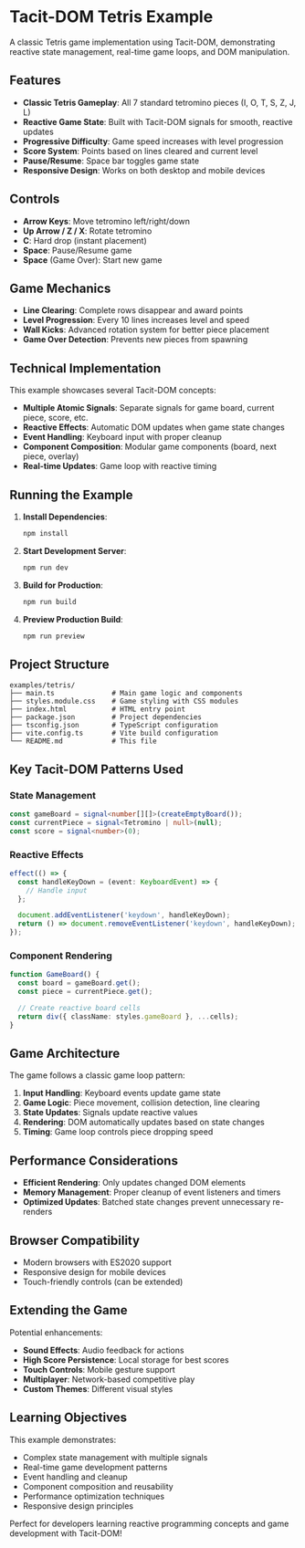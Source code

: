 # Tacit-DOM Tetris Example

A classic Tetris game implementation using Tacit-DOM, demonstrating reactive state management, real-time game loops, and DOM manipulation.

## Features

- **Classic Tetris Gameplay**: All 7 standard tetromino pieces (I, O, T, S, Z, J, L)
- **Reactive Game State**: Built with Tacit-DOM signals for smooth, reactive updates
- **Progressive Difficulty**: Game speed increases with level progression
- **Score System**: Points based on lines cleared and current level
- **Pause/Resume**: Space bar toggles game state
- **Responsive Design**: Works on both desktop and mobile devices

## Controls

- **Arrow Keys**: Move tetromino left/right/down
- **Up Arrow / Z / X**: Rotate tetromino
- **C**: Hard drop (instant placement)
- **Space**: Pause/Resume game
- **Space** (Game Over): Start new game

## Game Mechanics

- **Line Clearing**: Complete rows disappear and award points
- **Level Progression**: Every 10 lines increases level and speed
- **Wall Kicks**: Advanced rotation system for better piece placement
- **Game Over Detection**: Prevents new pieces from spawning

## Technical Implementation

This example showcases several Tacit-DOM concepts:

- **Multiple Atomic Signals**: Separate signals for game board, current piece, score, etc.
- **Reactive Effects**: Automatic DOM updates when game state changes
- **Event Handling**: Keyboard input with proper cleanup
- **Component Composition**: Modular game components (board, next piece, overlay)
- **Real-time Updates**: Game loop with reactive timing

## Running the Example

1. **Install Dependencies**:

   ```bash
   npm install
   ```

2. **Start Development Server**:

   ```bash
   npm run dev
   ```

3. **Build for Production**:

   ```bash
   npm run build
   ```

4. **Preview Production Build**:
   ```bash
   npm run preview
   ```

## Project Structure

```
examples/tetris/
├── main.ts              # Main game logic and components
├── styles.module.css    # Game styling with CSS modules
├── index.html           # HTML entry point
├── package.json         # Project dependencies
├── tsconfig.json        # TypeScript configuration
├── vite.config.ts       # Vite build configuration
└── README.md            # This file
```

## Key Tacit-DOM Patterns Used

### State Management

```typescript
const gameBoard = signal<number[][]>(createEmptyBoard());
const currentPiece = signal<Tetromino | null>(null);
const score = signal<number>(0);
```

### Reactive Effects

```typescript
effect(() => {
  const handleKeyDown = (event: KeyboardEvent) => {
    // Handle input
  };

  document.addEventListener('keydown', handleKeyDown);
  return () => document.removeEventListener('keydown', handleKeyDown);
});
```

### Component Rendering

```typescript
function GameBoard() {
  const board = gameBoard.get();
  const piece = currentPiece.get();

  // Create reactive board cells
  return div({ className: styles.gameBoard }, ...cells);
}
```

## Game Architecture

The game follows a classic game loop pattern:

1. **Input Handling**: Keyboard events update game state
2. **Game Logic**: Piece movement, collision detection, line clearing
3. **State Updates**: Signals update reactive values
4. **Rendering**: DOM automatically updates based on state changes
5. **Timing**: Game loop controls piece dropping speed

## Performance Considerations

- **Efficient Rendering**: Only updates changed DOM elements
- **Memory Management**: Proper cleanup of event listeners and timers
- **Optimized Updates**: Batched state changes prevent unnecessary re-renders

## Browser Compatibility

- Modern browsers with ES2020 support
- Responsive design for mobile devices
- Touch-friendly controls (can be extended)

## Extending the Game

Potential enhancements:

- **Sound Effects**: Audio feedback for actions
- **High Score Persistence**: Local storage for best scores
- **Touch Controls**: Mobile gesture support
- **Multiplayer**: Network-based competitive play
- **Custom Themes**: Different visual styles

## Learning Objectives

This example demonstrates:

- Complex state management with multiple signals
- Real-time game development patterns
- Event handling and cleanup
- Component composition and reusability
- Performance optimization techniques
- Responsive design principles

Perfect for developers learning reactive programming concepts and game development with Tacit-DOM!

